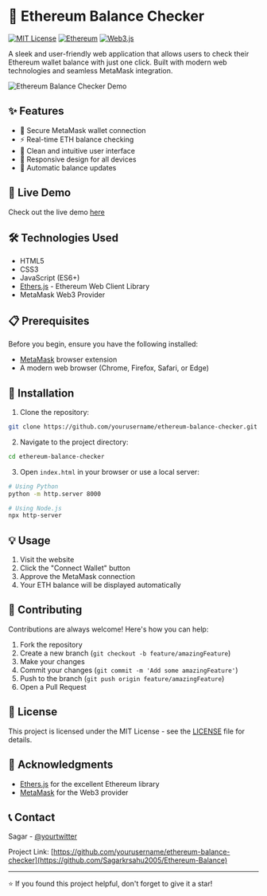 # 🌟 Ethereum Balance Checker

[![MIT License](https://img.shields.io/badge/License-MIT-green.svg)](https://choosealicense.com/licenses/mit/)
[![Ethereum](https://img.shields.io/badge/Ethereum-3C3C3D?style=flat&logo=Ethereum&logoColor=white)](https://ethereum.org/)
[![Web3.js](https://img.shields.io/badge/web3.js-F16822?style=flat&logo=web3.js&logoColor=white)](https://web3js.readthedocs.io/)

A sleek and user-friendly web application that allows users to check their Ethereum wallet balance with just one click. Built with modern web technologies and seamless MetaMask integration.

![Ethereum Balance Checker Demo](https://raw.githubusercontent.com/yourusername/ethereum-balance-checker/main/demo.gif)

## ✨ Features

- 🔐 Secure MetaMask wallet connection
- ⚡ Real-time ETH balance checking
- 🎨 Clean and intuitive user interface
- 📱 Responsive design for all devices
- 🔄 Automatic balance updates

## 🚀 Live Demo

Check out the live demo [here](https://ethereum-balance-a1pd.vercel.app/)

## 🛠️ Technologies Used

- HTML5
- CSS3
- JavaScript (ES6+)
- [Ethers.js](https://docs.ethers.io/v5/) - Ethereum Web Client Library
- MetaMask Web3 Provider

## 📋 Prerequisites

Before you begin, ensure you have the following installed:
- [MetaMask](https://metamask.io/) browser extension
- A modern web browser (Chrome, Firefox, Safari, or Edge)

## 🔧 Installation

1. Clone the repository:
```bash
git clone https://github.com/yourusername/ethereum-balance-checker.git
```

2. Navigate to the project directory:
```bash
cd ethereum-balance-checker
```

3. Open `index.html` in your browser or use a local server:
```bash
# Using Python
python -m http.server 8000

# Using Node.js
npx http-server
```

## 💡 Usage

1. Visit the website
2. Click the "Connect Wallet" button
3. Approve the MetaMask connection
4. Your ETH balance will be displayed automatically

## 🤝 Contributing

Contributions are always welcome! Here's how you can help:

1. Fork the repository
2. Create a new branch (`git checkout -b feature/amazingFeature`)
3. Make your changes
4. Commit your changes (`git commit -m 'Add some amazingFeature'`)
5. Push to the branch (`git push origin feature/amazingFeature`)
6. Open a Pull Request

## 📜 License

This project is licensed under the MIT License - see the [LICENSE](LICENSE) file for details.

## 🙏 Acknowledgments

- [Ethers.js](https://docs.ethers.io/v5/) for the excellent Ethereum library
- [MetaMask](https://metamask.io/) for the Web3 provider

## 📞 Contact

Sagar - [@yourtwitter](https://x.com/Async_sagar)

Project Link: [https://github.com/yourusername/ethereum-balance-checker](https://github.com/Sagarkrsahu2005/Ethereum-Balance)

---

⭐ If you found this project helpful, don't forget to give it a star!
